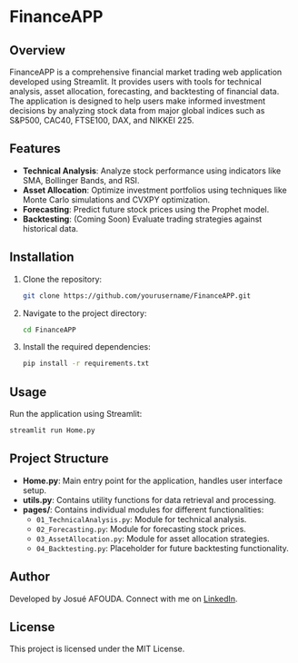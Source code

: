 # FinanceAPP

## Overview
FinanceAPP is a comprehensive financial market trading web application developed using Streamlit. It provides users with tools for technical analysis, asset allocation, forecasting, and backtesting of financial data. The application is designed to help users make informed investment decisions by analyzing stock data from major global indices such as S&P500, CAC40, FTSE100, DAX, and NIKKEI 225.

## Features
- **Technical Analysis**: Analyze stock performance using indicators like SMA, Bollinger Bands, and RSI.
- **Asset Allocation**: Optimize investment portfolios using techniques like Monte Carlo simulations and CVXPY optimization.
- **Forecasting**: Predict future stock prices using the Prophet model.
- **Backtesting**: (Coming Soon) Evaluate trading strategies against historical data.

## Installation
1. Clone the repository:
   ```bash
   git clone https://github.com/yourusername/FinanceAPP.git
   ```
2. Navigate to the project directory:
   ```bash
   cd FinanceAPP
   ```
3. Install the required dependencies:
   ```bash
   pip install -r requirements.txt
   ```

## Usage
Run the application using Streamlit:
```bash
streamlit run Home.py
```

## Project Structure
- **Home.py**: Main entry point for the application, handles user interface setup.
- **utils.py**: Contains utility functions for data retrieval and processing.
- **pages/**: Contains individual modules for different functionalities:
  - `01_TechnicalAnalysis.py`: Module for technical analysis.
  - `02_Forecasting.py`: Module for forecasting stock prices.
  - `03_AssetAllocation.py`: Module for asset allocation strategies.
  - `04_Backtesting.py`: Placeholder for future backtesting functionality.

## Author
Developed by Josué AFOUDA. Connect with me on [LinkedIn](https://www.linkedin.com/in/josu%C3%A9-afouda/).

## License
This project is licensed under the MIT License.